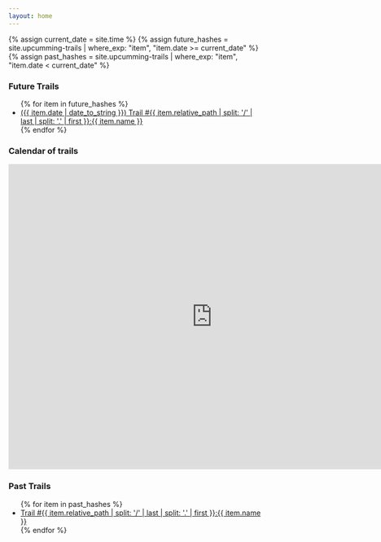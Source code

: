 ```yaml
---
layout: home
---
```


{% assign current_date = site.time %}
{% assign future_hashes = site.upcumming-trails | where_exp: "item", "item.date >= current_date" %}
{% assign past_hashes = site.upcumming-trails | where_exp: "item", "item.date < current_date" %}



### Future Trails

<ul>
  {% for item in future_hashes %}
    <li><a href="{{ item.url }}">({{ item.date | date_to_string }}) Trail #{{ item.relative_path | split: '/' | last | split: '.' | first }}:{{ item.name }}</a></li>
  {% endfor %}
</ul>

### Calendar of trails

<iframe src="https://calendar.google.com/calendar/embed?src=295ccf93064898a58077f2ff08e977e740f31aad5e7595b66dfb193d0a22e560%40group.calendar.google.com&ctz=America%2FLos_Angeles" style="border: 0" width="800" height="600" frameborder="0" scrolling="no"></iframe>


### Past Trails

<ul>
  {% for item in past_hashes %}
    <li><a href="{{ item.url }}">Trail #{{ item.relative_path | split: '/' | last | split: '.' | first }}:{{ item.name }}</a></li>
  {% endfor %}
</ul>
